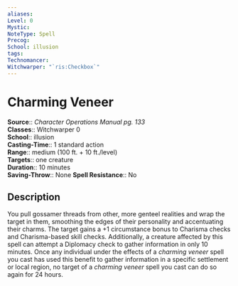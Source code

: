 ```yaml
---
aliases: 
Level: 0
Mystic: 
NoteType: Spell
Precog: 
School: illusion
tags: 
Technomancer: 
Witchwarper: "`ris:Checkbox`"
---
```


# Charming Veneer

**Source**:: _Character Operations Manual pg. 133_  
**Classes**:: Witchwarper 0  
**School**:: illusion  
**Casting-Time**:: 1 standard action  
**Range**:: medium (100 ft. + 10 ft./level)  
**Targets**:: one creature  
**Duration**:: 10 minutes  
**Saving-Throw**:: None
**Spell Resistance**:: No

## Description

You pull gossamer threads from other, more genteel realities and wrap the target in them, smoothing the edges of their personality and accentuating their charms. The target gains a +1 circumstance bonus to Charisma checks and Charisma-based skill checks. Additionally, a creature affected by this spell can attempt a Diplomacy check to gather information in only 10 minutes. Once any individual under the effects of a _charming veneer_ spell you cast has used this benefit to gather information in a specific settlement or local region, no target of a _charming veneer_ spell you cast can do so again for 24 hours.
